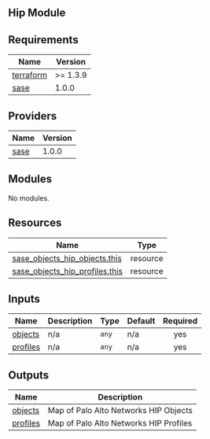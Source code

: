 ## Hip Module

<!-- BEGINNING OF PRE-COMMIT-TERRAFORM DOCS HOOK -->
## Requirements

| Name | Version |
|------|---------|
| <a name="requirement_terraform"></a> [terraform](#requirement\_terraform) | >= 1.3.9 |
| <a name="requirement_sase"></a> [sase](#requirement\_sase) | 1.0.0 |

## Providers

| Name | Version |
|------|---------|
| <a name="provider_sase"></a> [sase](#provider\_sase) | 1.0.0 |

## Modules

No modules.

## Resources

| Name | Type |
|------|------|
| [sase_objects_hip_objects.this](https://registry.terraform.io/providers/paloaltonetworks-local/sase/1.0.0/docs/resources/objects_hip_objects) | resource |
| [sase_objects_hip_profiles.this](https://registry.terraform.io/providers/paloaltonetworks-local/sase/1.0.0/docs/resources/objects_hip_profiles) | resource |

## Inputs

| Name | Description | Type | Default | Required |
|------|-------------|------|---------|:--------:|
| <a name="input_objects"></a> [objects](#input\_objects) | n/a | `any` | n/a | yes |
| <a name="input_profiles"></a> [profiles](#input\_profiles) | n/a | `any` | n/a | yes |

## Outputs

| Name | Description |
|------|-------------|
| <a name="output_objects"></a> [objects](#output\_objects) | Map of Palo Alto Networks HIP Objects |
| <a name="output_profiles"></a> [profiles](#output\_profiles) | Map of Palo Alto Networks HIP Profiles |
<!-- END OF PRE-COMMIT-TERRAFORM DOCS HOOK -->